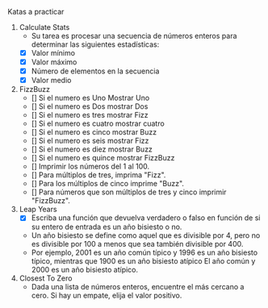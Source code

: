 ﻿Katas a practicar
1. Calculate Stats 
   * Su tarea es procesar una secuencia de números enteros para determinar las siguientes estadísticas:
   - [x] Valor mínimo
   - [x] Valor máximo
   - [x] Número de elementos en la secuencia
   - [x] Valor medio
2. FizzBuzz 
   - [] Si el numero es Uno Mostrar Uno
   - [] Si el numero es Dos mostrar Dos
   - [] Si el numero es tres mostrar Fizz
   - [] Si el numero es cuatro mostrar cuatro
   - [] Si el numero es cinco mostrar Buzz
   - [] Si el numero es seis mostrar Fizz
   - [] Si el numero es diez mostrar Buzz
   - [] Si el numero es quince mostrar FizzBuzz
   - [] Imprimir los números del 1 al 100.
   - [] Para múltiplos de tres, imprima "Fizz".
   - [] Para los múltiplos de cinco imprime "Buzz".
   - [] Para números que son múltiplos de tres y cinco imprimir "FizzBuzz".
3. Leap Years
   - [x] Escriba una función que devuelva verdadero o falso en función de si su entero de entrada es un año bisiesto o no.
   * Un año bisiesto se define como aquel que es divisible por 4, pero no es divisible por 100 a menos que sea también divisible por 400.
   * Por ejemplo, 2001 es un año común típico y 1996 es un año bisiesto típico, mientras que 1900 es un año bisiesto atípico El año común y 2000 es un año bisiesto atípico.
4. Closest To Zero
   * Dada una lista de números enteros, encuentre el más cercano a cero. Si hay un empate, elija el valor positivo.
